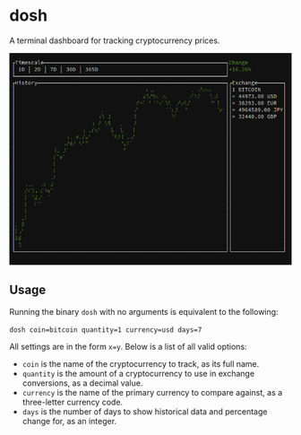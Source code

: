 # dosh

A terminal dashboard for tracking cryptocurrency prices.

![A preview of the dashboard](preview.png)

## Usage

Running the binary `dosh` with no arguments is equivalent to the following:

`dosh coin=bitcoin quantity=1 currency=usd days=7`

All settings are in the form `x=y`. Below is a list of all valid options:

- `coin` is the name of the cryptocurrency to track, as its full name.
- `quantity` is the amount of a cryptocurrency to use in exchange conversions, as a decimal value.
- `currency` is the name of the primary currency to compare against, as a three-letter currency code.
- `days` is the number of days to show historical data and percentage change for, as an integer.